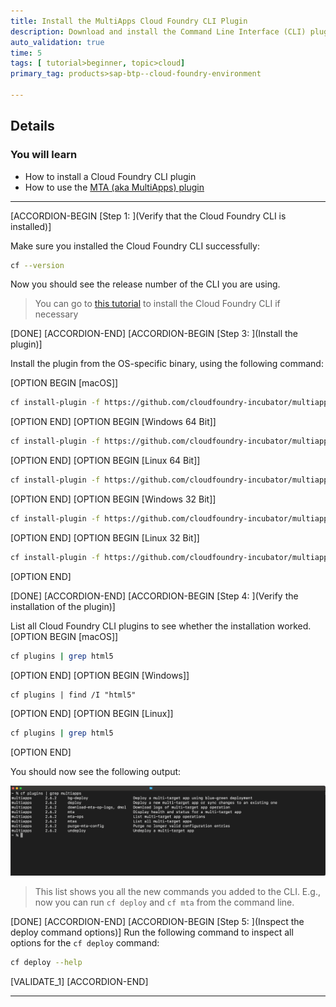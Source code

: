 ```yaml
---
title: Install the MultiApps Cloud Foundry CLI Plugin
description: Download and install the Command Line Interface (CLI) plugin, which allows you to deploy MTA archives from the command line.
auto_validation: true
time: 5
tags: [ tutorial>beginner, topic>cloud]
primary_tag: products>sap-btp--cloud-foundry-environment

---
```


## Details
### You will learn
  - How to install a Cloud Foundry CLI plugin
  - How to use the [MTA (aka MultiApps) plugin](https://github.com/cloudfoundry-incubator/multiapps-cli-plugin)

---

[ACCORDION-BEGIN [Step 1: ](Verify that the Cloud Foundry CLI is installed)]

Make sure you installed the Cloud Foundry CLI successfully:
```Bash
cf --version
```

Now you should see the release number of the CLI you are using.


> You can go to [this tutorial](cp-cf-download-cli) to install the Cloud Foundry CLI if necessary


[DONE]
[ACCORDION-END]
[ACCORDION-BEGIN [Step 3: ](Install the plugin)]


Install the plugin from the OS-specific binary, using the following command:

[OPTION BEGIN [macOS]]
```Bash
cf install-plugin -f https://github.com/cloudfoundry-incubator/multiapps-cli-plugin/releases/latest/download/multiapps-plugin.osx
```
[OPTION END]
[OPTION BEGIN [Windows 64 Bit]]
```Bash
cf install-plugin -f https://github.com/cloudfoundry-incubator/multiapps-cli-plugin/releases/latest/download/multiapps-plugin.win64
```
[OPTION END]
[OPTION BEGIN [Linux 64 Bit]]
```Bash
cf install-plugin -f https://github.com/cloudfoundry-incubator/multiapps-cli-plugin/releases/latest/download/multiapps-plugin.linux64
```
[OPTION END]
[OPTION BEGIN [Windows 32 Bit]]
```Bash
cf install-plugin -f https://github.com/cloudfoundry-incubator/multiapps-cli-plugin/releases/latest/download/multiapps-plugin.win32
```
[OPTION END]
[OPTION BEGIN [Linux 32 Bit]]
```Bash
cf install-plugin -f https://github.com/cloudfoundry-incubator/multiapps-cli-plugin/releases/latest/download/multiapps-plugin.linux32
```
[OPTION END]

[DONE]
[ACCORDION-END]
[ACCORDION-BEGIN [Step 4: ](Verify the installation of the plugin)]

List all Cloud Foundry CLI plugins to see whether the installation worked.
[OPTION BEGIN [macOS]]
```Bash
cf plugins | grep html5   
```
[OPTION END]
[OPTION BEGIN [Windows]]
```Terminal
cf plugins | find /I "html5"
```
[OPTION END]
[OPTION BEGIN [Linux]]
```Bash
cf plugins | grep html5   
```
[OPTION END]

You should now see the following output:

![listed plugins](./cfplugins.png)

> This list shows you all the new commands you added to the CLI. E.g., now you can run `cf deploy` and `cf mta` from the command line.

[DONE]
[ACCORDION-END]
[ACCORDION-BEGIN [Step 5: ](Inspect the deploy command options)]
Run the following command to inspect all options for the `cf deploy` command:
```Bash
cf deploy --help
```


[VALIDATE_1]
[ACCORDION-END]

---
